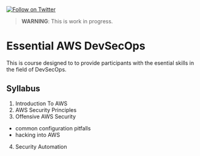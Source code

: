 [![Follow on Twitter](https://img.shields.io/twitter/follow/opendevsecops.svg?logo=twitter)](https://twitter.com/opendevsecops)

> **WARNING**: This is work in progress.

# Essential AWS DevSecOps

This is course designed to to provide participants with the esential skills in the field of DevSecOps.

## Syllabus

1. Introduction To AWS
2. AWS Security Principles
3. Offensive AWS Security
  - common configuration pitfalls
  - hacking into AWS
4. Security Automation
